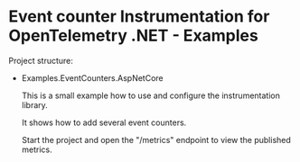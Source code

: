 # Event counter Instrumentation for OpenTelemetry .NET - Examples

Project structure:

* Examples.EventCounters.AspNetCore

  This is a small example how to use and configure the instrumentation library.

  It shows how to add several event counters.

  Start the project and open the "/metrics" endpoint to view the published
  metrics.

